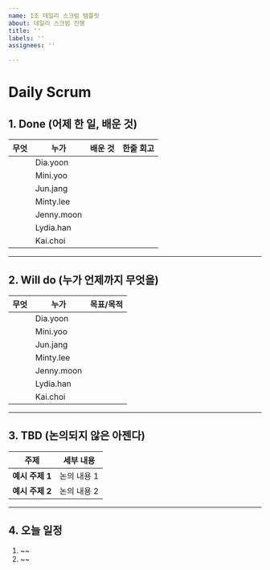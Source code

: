```yaml
---
name: 1조 데일리 스크럼 템플릿
about: 데일리 스크럼 진행
title: ''
labels: ''
assignees: ''

---
```


# Daily Scrum

## 1. Done (어제 한 일, 배운 것)
| 무엇 | 누가 | 배운 것 | 한줄 회고 |
|------|-----|--------|---------|
|  | Dia.yoon |  |  |
|  | Mini.yoo |  |  |
|  | Jun.jang |  |  |
|  | Minty.lee |  |  |
|  | Jenny.moon |  |  |
|  | Lydia.han |  |  |
|  | Kai.choi |  |  |

---

## 2. Will do (누가 언제까지 무엇을)
| 무엇 | 누가 | 목표/목적 |
|------|-----|----------|
|  | Dia.yoon |  |  |
|  | Mini.yoo |  |  |
|  | Jun.jang |  |  |
|  | Minty.lee |  |  |
|  | Jenny.moon |  |  |
|  | Lydia.han |  |  |
|  | Kai.choi |  |  |


---

## 3. TBD (논의되지 않은 아젠다)
| 주제 | 세부 내용 |
|------|----------|
| **예시 주제 1** | 논의 내용 1 |
| **예시 주제 2** | 논의 내용 2 |

---

## 4. 오늘 일정
1. ~~
2. ~~
